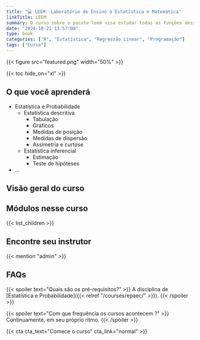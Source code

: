 ```yaml
---
title: "💻 LEEM: Laboratório de Ensino à Estatística e Matemática"
linkTitle: LEEM
summary: O curso sobre o pacote leem visa estudar todas as funções desse pacote sobre Estatística e Matemática 
date: "2024-10-21 13:57:00"
type: book
categories: ["R", "Estatística", "Regressão Linear", "Programação"]
tags: ["Curso"]
---
```


{{< figure src="featured.png" width="50%" >}}

{{< toc hide_on="xl" >}}

## O que você aprenderá

- Estatística e Probabilidade
  - Estatística descritiva
    - Tabulação
    - Gráficos
    - Medidas de posição
    - Medidas de dispersão
    - Assimetria e curtose
  - Estatística inferencial
    - Estimação
    - Teste de hipóteses
- ...

## Visão geral do curso


## Módulos nesse curso

{{< list_children >}}

## Encontre seu instrutor

{{< mention "admin" >}}


## FAQs

{{< spoiler text="Quais são os pré-requisitos?" >}}
A disciplina de [Estatística e Probabilidade]({{< relref "/courses/epaec/" >}}).
{{< /spoiler >}}

{{< spoiler text="Com que frequência os cursos acontecem ?" >}}
Continuamente, em seu próprio ritmo. 
{{< /spoiler >}}

{{< cta cta_text="Comece o curso" cta_link="normal" >}}
